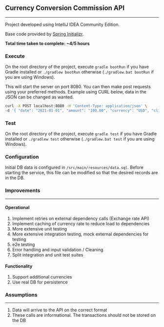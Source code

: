 Currency Conversion Commission API
-----------
-----------
Project developed using IntelliJ IDEA Community Edition. 

Base code provided by [Spring Initializr](https://start.spring.io).

**Total time taken to complete: ~4/5 hours**

### Execute

On the root directory of the project, execute `gradle bootRun` if you have Gradle installed or `./gradlew bootRun` otherwise (`./gradlew.bat bootRun` if you are using Windows).

This will start the server on port 8080. You can then make post requests using your preferred methods. Example using CURL below, data in the JSON can be changed as wanted.

```bash
curl -X POST localhost:8080 -H 'Content-Type: application/json' \
-d '{ "date": "2021-01-01", "amount": "100.00", "currency": "USD", "client_id": 1 }'
```

### Test

On the root directory of the project, execute `gradle test` if you have Gradle installed or `./gradlew test` otherwise (`./gradlew.bat test` if you are using Windows).

### Configuration

Initial DB data is configured in `/src/main/resources/data.sql`. Before starting the service, this file can be modified so that the desired records are in the DB.


### Improvements

-----------

#### Operational
1. Implement retries on external dependency calls (Exchange rate API)
2. Implement caching of currency rate to reduce load to dependencies
3. More extensive unit testing
4. More extensive integration testing, mock external dependencies for testing
5. e2e testing
6. Error handling and input validation / Cleaning
7. Split integration and unit test suites

#### Functionality
1. Support additional currencies
2. Use real DB for persistence

### Assumptions

-----------
1. Data will arrive to the API on the correct format
2. These calls are informational. The transactions should not be stored on the DB
